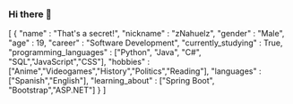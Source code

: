 ### Hi there 👋

<!--
**zNahuelz/zNahuelz** is a ✨ _special_ ✨ repository because its `README.md` (this file) appears on your GitHub profile.

Here are some ideas to get you started:

- 🔭 I’m currently working on ...
- 🌱 I’m currently learning ...
- 👯 I’m looking to collaborate on ...
- 🤔 I’m looking for help with ...
- 💬 Ask me about ...
- 📫 How to reach me: ...
- 😄 Pronouns: ...
- ⚡ Fun fact: ...
-->
[
  {
      "name" : "That's a secret!",
      "nickname" : "zNahuelz",
      "gender" : "Male",
      "age" : 19,
      "career" : "Software Development",
      "currently_studying" : True,
      "programming_languages" : ["Python", "Java", "C#", "SQL","JavaScript","CSS"],
      "hobbies" : ["Anime","Videogames","History","Politics","Reading"],
      "languages" : ["Spanish","English"],
      "learning_about" : ["Spring Boot", "Bootstrap","ASP.NET"]
  }
]
